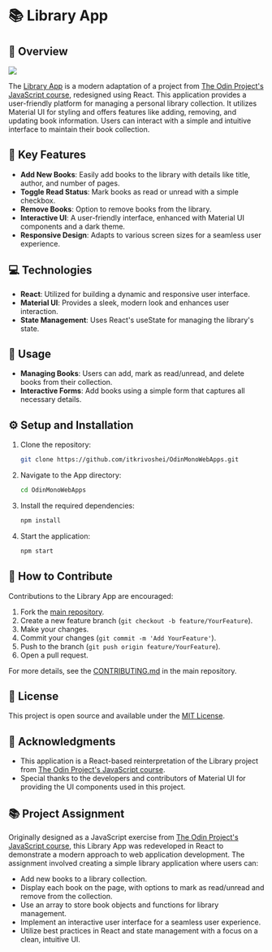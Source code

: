 # 📚 Library App

## 📖 Overview
![](https://github.com/itkrivoshei/OdinMonoWebApps/blob/main/media/Library.gif?raw=true)

The [Library App](https://itkrivoshei.github.io/OdinMonoWebApps/#/LibraryApp) is a modern adaptation of a project from [The Odin Project's JavaScript course](https://www.theodinproject.com/lessons/node-path-javascript-library), redesigned using React. This application provides a user-friendly platform for managing a personal library collection. It utilizes Material UI for styling and offers features like adding, removing, and updating book information. Users can interact with a simple and intuitive interface to maintain their book collection.

## 🌟 Key Features

- **Add New Books**: Easily add books to the library with details like title, author, and number of pages.
- **Toggle Read Status**: Mark books as read or unread with a simple checkbox.
- **Remove Books**: Option to remove books from the library.
- **Interactive UI**: A user-friendly interface, enhanced with Material UI components and a dark theme.
- **Responsive Design**: Adapts to various screen sizes for a seamless user experience.

## 💻 Technologies

- **React**: Utilized for building a dynamic and responsive user interface.
- **Material UI**: Provides a sleek, modern look and enhances user interaction.
- **State Management**: Uses React's useState for managing the library's state.

## 🚀 Usage

- **Managing Books**: Users can add, mark as read/unread, and delete books from their collection.
- **Interactive Forms**: Add books using a simple form that captures all necessary details.

## ⚙️ Setup and Installation

1. Clone the repository:
   ```bash
   git clone https://github.com/itkrivoshei/OdinMonoWebApps.git
   ```
2. Navigate to the App directory:
   ```bash
   cd OdinMonoWebApps
   ```
3. Install the required dependencies:
   ```bash
   npm install
   ```
4. Start the application:
   ```bash
   npm start
   ```

## 🤝 How to Contribute

Contributions to the Library App are encouraged:

1. Fork the [main repository](https://github.com/itkrivoshei/OdinMonoWebApps).
2. Create a new feature branch (`git checkout -b feature/YourFeature`).
3. Make your changes.
4. Commit your changes (`git commit -m 'Add YourFeature'`).
5. Push to the branch (`git push origin feature/YourFeature`).
6. Open a pull request.

For more details, see the [CONTRIBUTING.md](https://github.com/itkrivoshei/OdinMonoWebApps/blob/master/CONTRIBUTING.md) in the main repository.

## 📜 License

This project is open source and available under the [MIT License](https://github.com/itkrivoshei/OdinMonoWebApps/blob/master/LICENSE).

## 🌟 Acknowledgments

- This application is a React-based reinterpretation of the Library project from [The Odin Project's JavaScript course](https://www.theodinproject.com/lessons/node-path-javascript-library).
- Special thanks to the developers and contributors of Material UI for providing the UI components used in this project.

## 📚 Project Assignment

Originally designed as a JavaScript exercise from [The Odin Project's JavaScript course](https://www.theodinproject.com/lessons/node-path-javascript-library), this Library App was redeveloped in React to demonstrate a modern approach to web application development. The assignment involved creating a simple library application where users can:

- Add new books to a library collection.
- Display each book on the page, with options to mark as read/unread and remove from the collection.
- Use an array to store book objects and functions for library management.
- Implement an interactive user interface for a seamless user experience.
- Utilize best practices in React and state management with a focus on a clean, intuitive UI.
